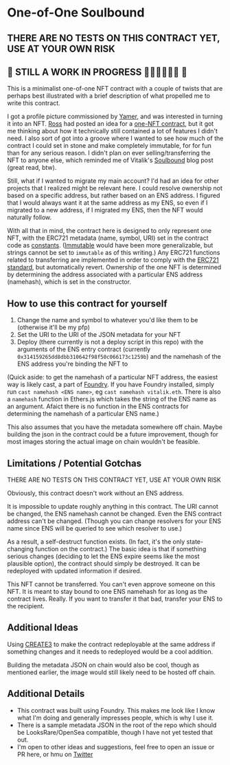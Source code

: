 # One-of-One Soulbound

## **THERE ARE NO TESTS ON THIS CONTRACT YET, USE AT YOUR OWN RISK**

## 🚧 STILL A WORK IN PROGRESS 👷👨‍🔧🔨🔨🔨 🚧

This is a minimalist one-of-one NFT contract with a couple of twists that are perhaps best illustrated with a brief description of what propelled me to write this contract.

I got a profile picture commissioned by [Yamer](https://yamerpro.com), and was interested in turning it into an NFT. [Ross](https://twitter.com/z0r0zzz) had posted an idea for a [one-NFT contract](https://gist.github.com/z0r0z/ea0b752aa9537070b0d61f8a74d5c10c), but it got me thinking about how it technically still contained a lot of features I didn't need. I also sort of got into a groove where I wanted to see how much of the contract I could set in stone and make completely immutable, for for fun than for any serious reason. I didn't plan on ever selling/transferring the NFT to anyone else, which reminded me of Vitalik's [Soulbound](https://vitalik.eth.limo/general/2022/01/26/soulbound.html) blog post (great read, btw).

Still, what if I wanted to migrate my main account? I'd had an idea for other projects that I realized might be relevant here. I could resolve ownership not based on a specific address, but rather based on an ENS address. I figured that I would always want it at the same address as my ENS, so even if I migrated to a new address, if I migrated my ENS, then the NFT would naturally follow.

With all that in mind, the contract here is designed to only represent one NFT, with the ERC721 metadata (name, symbol, URI) set in the contract code as [constants](https://docs.soliditylang.org/en/v0.8.13/contracts.html#constant-and-immutable-state-variables). ([Immutable](https://docs.soliditylang.org/en/v0.8.13/contracts.html#constant-and-immutable-state-variables) would have been more generalizable, but strings cannot be set to `immutable` as of this writing.) Any ERC721 functions related to transferring are implemented in order to comply with the [ERC721 standard](https://eips.ethereum.org/EIPS/eip-721), but automatically revert. Ownership of the one NFT is determined by determining the address associated with a particular ENS address (namehash), which is set in the constructor.

## How to use this contract for yourself

1. Change the name and symbol to whatever you'd like them to be (otherwise it'll be my pfp)
2. Set the URI to the URI of the JSON metadata for your NFT
3. Deploy (there currently is not a deploy script in this repo) with the arguments of the ENS entry contract (currently `0x314159265dd8dbb310642f98f50c066173c1259b`) and the namehash of the ENS address you're binding the NFT to

(Quick aside: to get the namehash of a particular NFT address, the easiest way is likely cast, a part of [Foundry](https://github.com/gakonst/foundry). If you have Foundry installed, simply run `cast namehash <ENS name>`, eg `cast namehash vitalik.eth`. There is also a `namehash` function in Ethers.js which takes the string of the ENS name as an argument. Afaict there is no function in the ENS contracts for determining the namehash of a particular ENS name.)

This also assumes that you have the metadata somewhere off chain. Maybe building the json in the contract could be a future improvement, though for most images storing the actual image on chain wouldn't be feasible.

## Limitations / Potential Gotchas

THERE ARE NO TESTS ON THIS CONTRACT YET, USE AT YOUR OWN RISK

Obviously, this contract doesn't work without an ENS address.

It is impossible to update roughly anything in this contract. The URI cannot be changed, the ENS namehash cannot be changed. Even the ENS contract address can't be changed. (Though you can change resolvers for your ENS name since ENS will be queried to see which resolver to use.)

As a result, a self-destruct function exists. (In fact, it's the only state-changing function on the contract.) The basic idea is that if something serious changes (deciding to let the ENS expire seems like the most plausible option), the contract should simply be destroyed. It can be redeployed with updated information if desired.

This NFT cannot be transferred. You can't even approve someone on this NFT. It is meant to stay bound to one ENS namehash for as long as the contract lives. Really. If you want to transfer it that bad, transfer your ENS to the recipient.

## Additional Ideas

Using [CREATE3](https://github.com/0xsequence/create3) to make the contract redeployable at the same address if something changes and it needs to redeployed would be a cool addition.

Building the metadata JSON on chain would also be cool, though as mentioned earlier, the image would still likely need to be hosted off chain.

## Additional Details

* This contract was built using Foundry. This makes me look like I know what I'm doing and generally impresses people, which is why I use it.
* There is a sample metadata JSON in the root of the repo which should be LooksRare/OpenSea compatible, though I have not yet tested that out.
* I'm open to other ideas and suggestions, feel free to open an issue or PR here, or hmu on [Twitter](https://twitter.com/wschwab_)